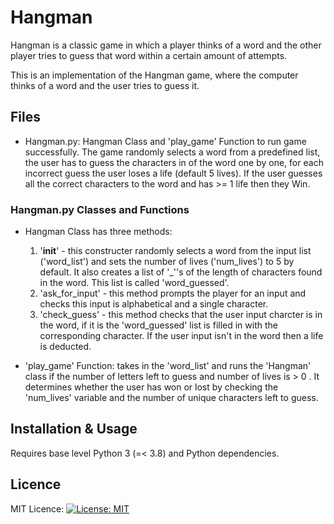 # Hangman
Hangman is a classic game in which a player thinks of a word and the other player tries to guess that word within a certain amount of attempts.

This is an implementation of the Hangman game, where the computer thinks of a word and the user tries to guess it. 

## Files
- Hangman.py: Hangman Class and 'play_game' Function to run game successfully. The game randomly selects a word from a predefined list, the user has to guess the characters in of the word one by one, for each incorrect guess the user loses a life (default 5 lives). If the user guesses all the correct characters to the word and has >= 1 life then they Win.

### Hangman.py Classes and Functions

- Hangman Class has three methods: 

    1. '__init__' - this constructer randomly selects a word from the input list ('word_list') and sets the number of lives ('num_lives') to 5 by default. It also creates a list of '_''s of the length of characters found in the word. This list is called 'word_guessed'.
    2. 'ask_for_input' - this method prompts the player for an input and checks this input is alphabetical and a single character.
    3. 'check_guess' - this method checks that the user input charcter is in the word, if it is the 'word_guessed' list is filled in with the corresponding character. If the user input isn't in the word then a life is deducted. 

- 'play_game' Function: takes in the 'word_list' and runs the 'Hangman' class if the number of letters left to guess and number of lives is > 0 . It determines whether the user has won or lost by checking the 'num_lives' variable and the number of unique characters left to guess.



## Installation & Usage
Requires base level Python 3 (=< 3.8) and Python dependencies.

## Licence
MIT Licence:
[![License: MIT](https://img.shields.io/badge/License-MIT-yellow.svg)](https://opensource.org/licenses/MIT)